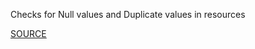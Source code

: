 Checks for Null values and Duplicate values in resources

[SOURCE](https://github.com/aws-cloudformation/cfn-python-lint)